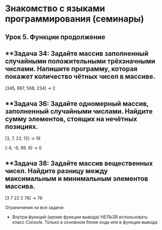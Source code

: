 # Знакомство с языками программирования (семинары)
## Урок 5. Функции продолжение

## **Задача 34: Задайте массив заполненный случайными положительными трёхзначными числами. Напишите программу, которая покажет количество чётных чисел в массиве.

[345, 897, 568, 234] -> 2

## **Задача 36: Задайте одномерный массив, заполненный случайными числами. Найдите сумму элементов, стоящих на нечётных позициях.

[3, 7, 23, 12] -> 19

[-4, -6, 89, 6] -> 0

## **Задача 38: Задайте массив вещественных чисел. Найдите разницу между максимальным и минимальным элементов массива.

[3 7 22 2 78] -> 76

Ограничения на все задачи:
- Внутри функций (кроме функции вывода) НЕЛЬЗЯ использовать класс Console. Только в основном блоке кода или в функции вывода